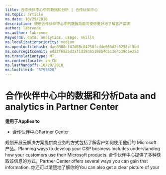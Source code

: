 ```yaml
---
title: 合作伙伴中心中的数据和分析 | 合作伙伴中心
ms.topic: article
ms.date: 10/29/2018
description: 使用合作伙伴中心中的数据功能可使你更好地了解客户需求
author: labrenne
ms.author: labrenne
Keywords: data, analytics, usage, skills
ms.localizationpriority: medium
ms.openlocfilehash: dae8988cf47d68c84258fcdde665d2c6258cf3bd
ms.sourcegitcommit: ed22f6825d3af1d19385198b4d511e4b39d5e353
ms.translationtype: MT
ms.contentlocale: zh-CN
ms.lasthandoff: 10/29/2018
ms.locfileid: "5795620"
---
```

# <a name="data-and-analytics-in-partner-center"></a><span data-ttu-id="9bd72-103">合作伙伴中心中的数据和分析</span><span class="sxs-lookup"><span data-stu-id="9bd72-103">Data and analytics in Partner Center</span></span>

**<span data-ttu-id="9bd72-104">适用于</span><span class="sxs-lookup"><span data-stu-id="9bd72-104">Applies to</span></span>**

- <span data-ttu-id="9bd72-105">合作伙伴中心</span><span class="sxs-lookup"><span data-stu-id="9bd72-105">Partner Center</span></span>

<span data-ttu-id="9bd72-106">规划开展云解决方案提供商业务的方式包括了解客户如何使用他们的 Microsoft 产品。</span><span class="sxs-lookup"><span data-stu-id="9bd72-106">Planning ways to develop your CSP business includes understanding how your customers use their Microsoft products.</span></span> <span data-ttu-id="9bd72-107">合作伙伴中心提供了多种获取该信息的方式。</span><span class="sxs-lookup"><span data-stu-id="9bd72-107">Partner Center offers several ways you can gain that information.</span></span> <span data-ttu-id="9bd72-108">你还可以清楚地了解你的</span><span class="sxs-lookup"><span data-stu-id="9bd72-108">You can also get a clear picture of your</span></span> 